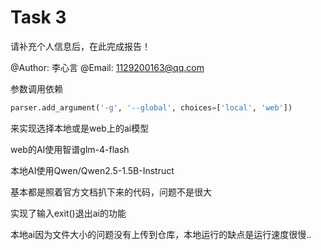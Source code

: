 # Task 3

请补充个人信息后，在此完成报告！

@Author:  李心言 
@Email:  1129200163@qq.com 

参数调用依赖

```python
parser.add_argument('-g', '--global', choices=['local', 'web'])
```

来实现选择本地或是web上的ai模型



web的AI使用智谱glm-4-flash

本地AI使用Qwen/Qwen2.5-1.5B-Instruct

基本都是照着官方文档扒下来的代码，问题不是很大

实现了输入exit()退出ai的功能

本地ai因为文件大小的问题没有上传到仓库，本地运行的缺点是运行速度很慢..
